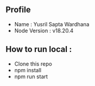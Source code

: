 ## Profile
* Name : Yusril Sapta Wardhana
* Node Version : v18.20.4

## How to run local :
* Clone this repo
* npm install
* npm run start